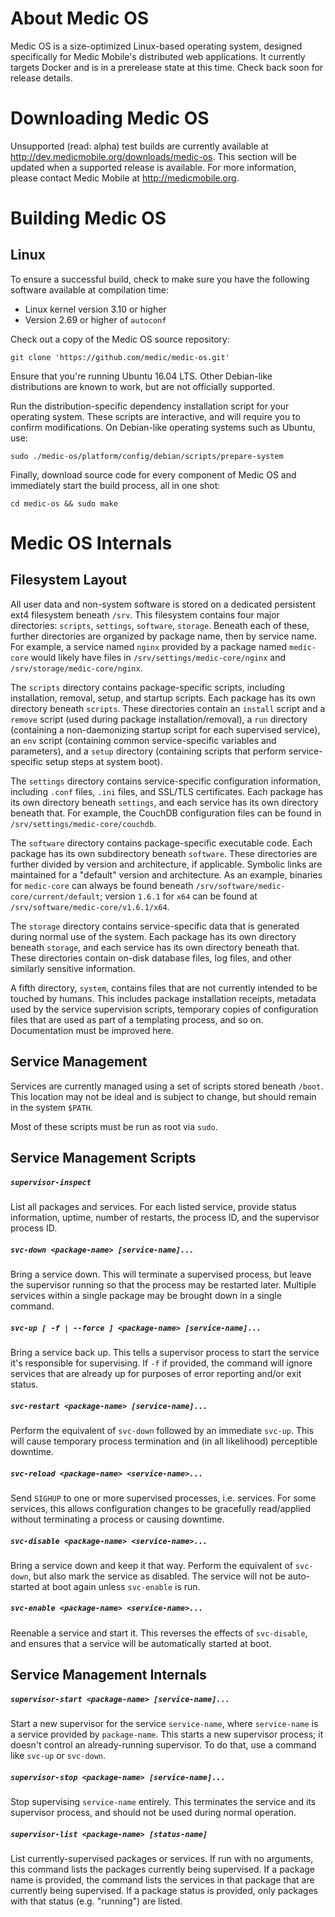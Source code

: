 
About Medic OS
==============

Medic OS is a size-optimized Linux-based operating system, designed specifically
for Medic Mobile's distributed web applications. It currently targets Docker and
is in a prerelease state at this time. Check back soon for release details.


Downloading Medic OS
====================

Unsupported (read: alpha) test builds are currently available at
http://dev.medicmobile.org/downloads/medic-os. This section will be updated when
a supported release is available. For more information, please contact Medic Mobile
at http://medicmobile.org.


Building Medic OS
=================

Linux
-----

To ensure a successful build, check to make sure you have the following software
available at compilation time:

  * Linux kernel version 3.10 or higher
  * Version 2.69 or higher of `autoconf`

Check out a copy of the Medic OS source repository:

```shell
git clone 'https://github.com/medic/medic-os.git'
```

Ensure that you're running Ubuntu 16.04 LTS. Other Debian-like distributions
are known to work, but are not officially supported.

Run the distribution-specific dependency installation script for your
operating system. These scripts are interactive, and will require you to
confirm modifications. On Debian-like operating systems such as Ubuntu, use:

```shell
sudo ./medic-os/platform/config/debian/scripts/prepare-system
```

Finally, download source code for every component of Medic OS and
immediately start the build process, all in one shot:

```shell
cd medic-os && sudo make
```

Medic OS Internals
==================

Filesystem Layout
-----------------

All user data and non-system software is stored on a dedicated persistent ext4
filesystem beneath `/srv`. This filesystem contains four major directories:
`scripts`, `settings`, `software`, `storage`. Beneath each of these, further
directories are organized by package name, then by service name. For example,
a service named `nginx` provided by a package named `medic-core` would likely
have files in `/srv/settings/medic-core/nginx` and `/srv/storage/medic-core/nginx`.

The `scripts` directory contains package-specific scripts, including
installation, removal, setup, and startup scripts. Each package has its own
directory beneath `scripts`. These directories contain an `install` script and a
`remove` script (used during package installation/removal), a `run` directory
(containing a non-daemonizing startup script for each supervised service), an
`env` script (containing common service-specific variables and parameters), and
a `setup` directory (containing scripts that perform service-specific setup
steps at system boot).

The `settings` directory contains service-specific configuration information,
including `.conf` files, `.ini` files, and SSL/TLS certificates. Each package
has its own directory beneath `settings`, and each service has its own directory
beneath that. For example, the CouchDB configuration files can be found in
`/srv/settings/medic-core/couchdb`.

The `software` directory contains package-specific executable code. Each package
has its own subdirectory beneath `software`. These directories are further
divided by version and architecture, if applicable.  Symbolic links are
maintained for a "default" version and architecture. As an example, binaries for
`medic-core` can always be found beneath `/srv/software/medic-core/current/default`;
version `1.6.1` for `x64` can be found at `/srv/software/medic-core/v1.6.1/x64`.

The `storage` directory contains service-specific data that is generated during
normal use of the system. Each package has its own directory beneath `storage`,
and each service has its own directory beneath that. These directories contain
on-disk database files, log files, and other similarly sensitive information.

A fifth directory, `system`, contains files that are not currently intended
to be touched by humans. This includes package installation receipts, metadata
used by the service supervision scripts, temporary copies of configuration files
that are used as part of a templating process, and so on. Documentation must
be improved here.


Service Management
------------------

Services are currently managed using a set of scripts stored beneath `/boot`. This
location may not be ideal and is subject to change, but should remain in the system
`$PATH`.

Most of these scripts must be run as root via `sudo`.


Service Management Scripts
--------------------------

##### `supervisor-inspect`

List all packages and services. For each listed service, provide status information,
uptime, number of restarts, the process ID, and the supervisor process ID.


##### `svc-down <package-name> [service-name]...`

Bring a service down. This will terminate a supervised process, but leave the supervisor
running so that the process may be restarted later. Multiple services within a single
package may be brought down in a single command.


##### `svc-up [ -f | --force ] <package-name> [service-name]...`

Bring a service back up. This tells a supervisor process to start the service it's responsible
for supervising. If `-f` if provided, the command will ignore services that are already up for
purposes of error reporting and/or exit status.


##### `svc-restart <package-name> [service-name]...`

Perform the equivalent of `svc-down` followed by an immediate `svc-up`. This will cause
temporary process termination and (in all likelihood) perceptible downtime.


##### `svc-reload <package-name> <service-name>...`

Send `SIGHUP` to one or more supervised processes, i.e. services. For some services,
this allows configuration changes to be gracefully read/applied without terminating a
process or causing downtime.


##### `svc-disable <package-name> <service-name>...`

Bring a service down and keep it that way. Perform the equivalent of `svc-down`, but
also mark the service as disabled. The service will not be auto-started at boot again
unless `svc-enable` is run.

##### `svc-enable <package-name> <service-name>...`

Reenable a service and start it. This reverses the effects of `svc-disable`, and
ensures that a service will be automatically started at boot.


Service Management Internals
----------------------------

##### `supervisor-start <package-name> [service-name]...`

Start a new supervisor for the service `service-name`, where `service-name` is a service
provided by `package-name`. This starts a new supervisor process; it doesn't control an
already-running supervisor. To do that, use a command like `svc-up` or `svc-down`.


##### `supervisor-stop <package-name> [service-name]...`

Stop supervising `service-name` entirely. This terminates the service and its supervisor
process, and should not be used during normal operation.


##### `supervisor-list <package-name> [status-name]`

List currently-supervised packages or services. If run with no arguments, this command lists
the packages currently being supervised. If a package name is provided, the command lists
the services in that package that are currently being supervised. If a package status is
provided, only packages with that status (e.g. "running") are listed.

